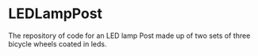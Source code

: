 # LEDLampPost
The repository of code for an LED lamp Post made up of two sets of three bicycle wheels coated in leds.
